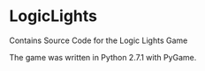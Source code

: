 # LogicLights
Contains Source Code for the Logic Lights Game

The game was written in Python 2.7.1 with PyGame.
